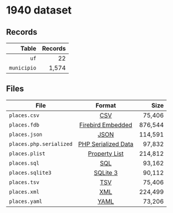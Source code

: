 # 1940 dataset

## Records

|       Table | Records |
| -----------:| -------:|
|        `uf` |      22 |
| `municipio` |   1,574 |

## Files

| File                    | Format                                                                                          |      Size |
| ----------------------- |:-----------------------------------------------------------------------------------------------:| ---------:|
| `places.csv`            | [CSV](https://en.wikipedia.org/wiki/Comma-separated_values)                                     |    75,406 |
| `places.fdb`            | [Firebird Embedded](https://en.wikipedia.org/wiki/Embedded_database#Firebird_Embedded)          |   876,544 |
| `places.json`           | [JSON](https://en.wikipedia.org/wiki/JSON)                                                      |   114,591 |
| `places.php.serialized` | [PHP Serialized Data](https://en.wikipedia.org/wiki/Serialization#Programming_language_support) |    97,832 |
| `places.plist`          | [Property List](https://en.wikipedia.org/wiki/Property_list)                                    |   214,812 |
| `places.sql`            | [SQL](https://en.wikipedia.org/wiki/SQL)                                                        |    93,162 |
| `places.sqlite3`        | [SQLite 3](https://en.wikipedia.org/wiki/SQLite)                                                |    90,112 |
| `places.tsv`            | [TSV](https://en.wikipedia.org/wiki/Tab-separated_values)                                       |    75,406 |
| `places.xml`            | [XML](https://en.wikipedia.org/wiki/XML)                                                        |   224,499 |
| `places.yaml`           | [YAML](https://en.wikipedia.org/wiki/YAML)                                                      |    73,206 |
